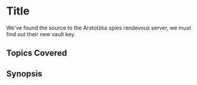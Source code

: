 # Title
We've found the source to the Arstotzka spies rendevous server, we must find out their new vault key.
## Topics Covered

## Synopsis

